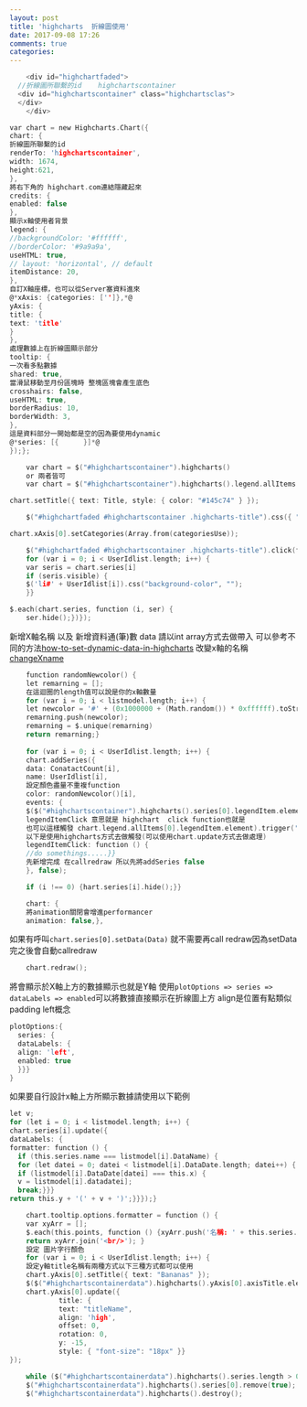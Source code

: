```yaml
---
layout: post
title: 'highcharts  折線圖使用'
date: 2017-09-08 17:26
comments: true
categories: 
---
```

```c 先設定折線圖所需要元件
	<div id="highchartfaded">
  //折線圖所聯繫的id	 highchartscontainer
  <div id="highchartscontainer" class="highchartsclas">
  </div>
	</div>
```
```c 折線圖Function
var chart = new Highcharts.Chart({
chart: {
折線圖所聯繫的id
renderTo: 'highchartscontainer',
width: 1674,
height:621,
},
將右下角的 highchart.com連結隱藏起來
credits: {
enabled: false
},
顯示x軸使用者背景
legend: {
//backgroundColor: '#ffffff',
//borderColor: '#9a9a9a',
useHTML: true,
// layout: 'horizontal', // default
itemDistance: 20,
},
自訂X軸座標，也可以從Server塞資料進來
@*xAxis: {categories: ['']},*@
yAxis: {
title: {
text: 'title'
}
},
處理數據上在折線圖顯示部分
tooltip: {
一次看多點數據
shared: true,
當滑鼠移動至月份區塊時 整塊區塊會產生底色
crosshairs: false,
useHTML: true,
borderRadius: 10,
borderWidth: 3,
},
這是資料部分一開始都是空的因為要使用dynamic
@*series: [{      }]*@
});};
```
```c 取得相關highchart相關資訊       
	var chart = $("#highchartscontainer").highcharts()
	or 兩者皆可
	var chart = $("#highchartscontainer").highcharts().legend.allItems
```
```c 顯示於折線圖上方 設定折線圖 title
chart.setTitle({ text: Title, style: { color: "#145c74" } });
``` 
```c 設定hichchart title相關樣式
 	$("#highchartfaded #highchartscontainer .highcharts-title").css({ "cursor": "pointer" });
``` 
```c 設定x軸的名稱日期categoriesUse請以字串陣列方式帶入
chart.xAxis[0].setCategories(Array.from(categoriesUse));
``` 
```c 設定 文章TITLE可以清除線條
	$("#highchartfaded #highchartscontainer .highcharts-title").click(function () {
	for (var i = 0; i < UserIdlist.length; i++) {
	var seris = chart.series[i]
	if (seris.visible) {
	$('li#' + UserIdlist[i]).css("background-color", "");
	}}
```
```c 讓折線圖隱藏
$.each(chart.series, function (i, ser) {
	ser.hide();})}); 
```
新增X軸名稱 以及 新增資料通(筆)數
data 請以int array方式去做帶入
可以參考不同的方法[how-to-set-dynamic-data-in-highcharts](https://stackoverflow.com/questions/11775385/how-to-set-dynamic-data-in-highcharts)
改變x軸的名稱[changeXname](https://stackoverflow.com/questions/14409821/highcharts-update-the-series-name-label-dynamically)

```c 設定 顏色不重複
	function randomNewcolor() {
	let remarning = [];
	在這迴圈的length值可以說是你的x軸數量
	for (var i = 0; i < listmodel.length; i++) {
	let newcolor = '#' + (0x1000000 + (Math.random()) * 0xffffff).toString(16).substr(1, 6);
	remarning.push(newcolor);
	remarning = $.unique(remarning)
	return remarning;}
	
	for (var i = 0; i < UserIdlist.length; i++) {
	chart.addSeries({
	data: ConatactCount[i],
	name: UserIdlist[i],
	設定顏色盡量不重複function
	color: randomNewcolor()[i],
	events: {
	$($("#highchartscontainer").highcharts().series[0].legendItem.element).on('click',function(){console.log('click') })
	legendItemClick 意思就是 highchart  click function也就是
	也可以這樣觸發 chart.legend.allItems[0].legendItem.element).trigger('click')
	以下是使用highcharts方式去做觸發(可以使用chart.update方式去做處理)
	legendItemClick: function () {  
	//do somethings.....}}
	先新增完成 在callredraw 所以先將addSeries false 
	}, false);
```
```c 將第一個顯示其餘暫時不顯示
	if (i !== 0) {hart.series[i].hide();}}
```

```c 增進performance https://stackoverflow.com/questions/18977112/best-performance-for-updating-many-highcharts-instances-on-demand performance 
	chart: {
	將animation關閉會增進performancer
	animation: false,},
```
如果有呼叫`chart.series[0].setData(Data)` 就不需要再call redraw因為setData完之後會自動callredraw
```c 將折線圖重新規劃一次
	chart.redraw();
```
將會顯示於X軸上方的數據顯示也就是Y軸 使用`plotOptions => series => dataLabels => enabled`可以將數據直接顯示在折線圖上方 align是位置有點類似padding left概念

```c 將顯示的數據位移
plotOptions:{	
  series: {
  dataLabels: {
  align: 'left',
  enabled: true
  }}}
}
```
如果要自行設計x軸上方所顯示數據請使用以下範例
```c 自行設計x軸上方所顯示數據 https://stackoverflow.com/questions/17316856/is-there-a-way-to-set-highchart-options-dynamically dynamically-set-charts
let v;
for (let i = 0; i < listmodel.length; i++) {
chart.series[i].update({
dataLabels: {
formatter: function () {
  if (this.series.name === listmodel[i].DataName) {
  for (let datei = 0; datei < listmodel[i].DataDate.length; datei++) {
  if (listmodel[i].DataDate[datei] === this.x) {
  v = listmodel[i].datadatei];
  break;}}}
return this.y + '(' + v + ')';}}});}
```
```c 會顯示在折線圖上面呈現的樣式 https://stackoverflow.com/questions/13479476/change-highcharts-tooltip-formatter-from-chart-object-after-chart-is-rendered 新增tooltip的相關資訊
	chart.tooltip.options.formatter = function () {
	var xyArr = [];
	$.each(this.points, function () {xyArr.push('名稱: ' + this.series.name + ', ' + '日期: ' + this.x + ',數量: ' + this.y);});
	return xyArr.join('<br/>'); }
	設定 圖片字行顏色
	for (var i = 0; i < UserIdlist.length; i++) {	
	設定y軸title名稱有兩種方式以下三種方式都可以使用
	chart.yAxis[0].setTitle({ text: "Bananas" });
	$($("#highchartscontainerdata").highcharts().yAxis[0].axisTitle.element).text('New Label');
	chart.yAxis[0].update({
			title: {
			text: "titleName",
			align: 'high',
			offset: 0,                    
			rotation: 0,
			y: -15,
			style: { "font-size": "18px" }}
});
```
```c 再來是折線圖的清空以及重劃
	while ($("#highchartscontainerdata").highcharts().series.length > 0)
	$("#highchartscontainerdata").highcharts().series[0].remove(true);
	$("#highchartscontainerdata").highcharts().destroy();
```